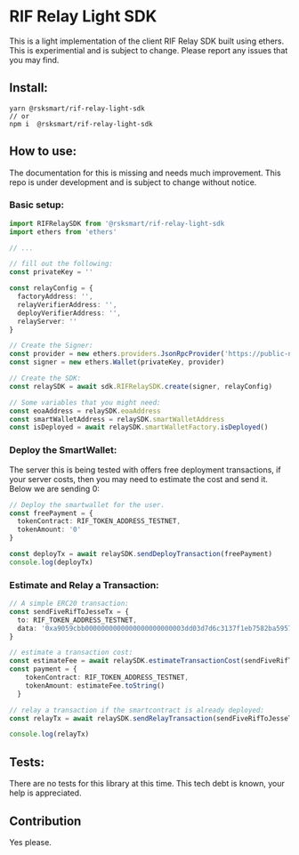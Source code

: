 # RIF Relay Light SDK

This is a light implementation of the client RIF Relay SDK built using ethers. This is experimential and is subject to change. Please report any issues that you may find.

## Install:

```
yarn @rsksmart/rif-relay-light-sdk
// or
npm i  @rsksmart/rif-relay-light-sdk
```

## How to use:

The documentation for this is missing and needs much improvement. This repo is under development and is subject to change without notice.

### Basic setup:

```ts
import RIFRelaySDK from '@rsksmart/rif-relay-light-sdk
import ethers from 'ethers'

// ...

// fill out the following:
const privateKey = ''

const relayConfig = {
  factoryAddress: '',
  relayVerifierAddress: '',
  deployVerifierAddress: '',
  relayServer: ''
}

// Create the Signer: 
const provider = new ethers.providers.JsonRpcProvider('https://public-node.testnet.rsk.co')
const signer = new ethers.Wallet(privateKey, provider)

// Create the SDK:
const relaySDK = await sdk.RIFRelaySDK.create(signer, relayConfig)

// Some variables that you might need:
const eoaAddress = relaySDK.eoaAddress
const smartWalletAddress = relaySDK.smartWalletAddress
const isDeployed = await relaySDK.smartWalletFactory.isDeployed()
```

### Deploy the SmartWallet:

The server this is being tested with offers free deployment transactions, if your server costs, then you may need to estimate the cost and send it. Below we are sending 0:

```ts
// Deploy the smartwallet for the user.
const freePayment = {
  tokenContract: RIF_TOKEN_ADDRESS_TESTNET,
  tokenAmount: '0'
}

const deployTx = await relaySDK.sendDeployTransaction(freePayment)
console.log(deployTx)
```

### Estimate and Relay a Transaction:

```ts
// A simple ERC20 transaction:
const sendFiveRifToJesseTx = {
  to: RIF_TOKEN_ADDRESS_TESTNET,
  data: '0xa9059cbb0000000000000000000000003dd03d7d6c3137f1eb7582ba5957b8a2e26f304a0000000000000000000000000000000000000000000000004563918244f40000'
}

// estimate a transaction cost:
const estimateFee = await relaySDK.estimateTransactionCost(sendFiveRifToJesseTx, RIF_TOKEN_ADDRESS_TESTNET)
const payment = {
    tokenContract: RIF_TOKEN_ADDRESS_TESTNET,
    tokenAmount: estimateFee.toString()
  }

// relay a transaction if the smartcontract is already deployed:
const relayTx = await relaySDK.sendRelayTransaction(sendFiveRifToJesseTx, payment)

console.log(relayTx)
```

## Tests:

There are no tests for this library at this time. This tech debt is known, your help is appreciated.

## Contribution

Yes please.
